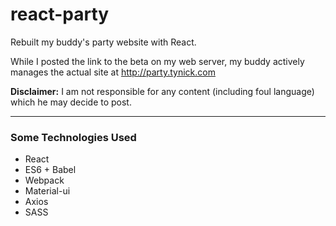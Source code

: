 # react-party
Rebuilt my buddy's party website with React.

While I posted the link to the beta on my web server, my buddy actively manages the actual site at http://party.tynick.com

**Disclaimer:** I am not responsible for any content (including foul language) which he may decide to post.

- - - -

### Some Technologies Used
* React
* ES6 + Babel
* Webpack
* Material-ui
* Axios
* SASS
